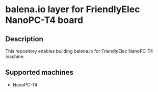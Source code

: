# balena.io layer for FriendlyElec NanoPC-T4 board

## Description
This repository enables building balena.io for FriendlyElec NanoPC-T4 machine.

## Supported machines
* NanoPC-T4
